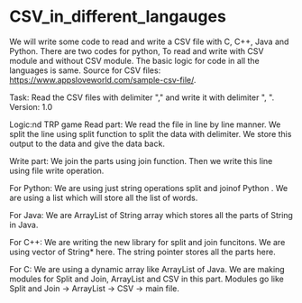 # CSV_in_different_langauges
We will write some code to read and write a CSV file with C, C++, Java and Python.
There are two codes for python, To read and write with CSV module and without CSV module. 
The basic logic for code in all the languages is same. 
Source for CSV files: https://www.appsloveworld.com/sample-csv-file/.

Task: Read the CSV files with delimiter "," and write it with delimiter ", ".
Version: 1.0

Logic:nd TRP game
Read part:
We read the file in line by line manner. 
We split the line using split function to split the data with delimiter. 
We store this output to the data and give the data back.

Write part: 
We join the parts using join function. 
Then we write this line using file write operation. 

For Python: 
We are using just string operations split and joinof Python . 
We are using a list which will store all the list of words. 

For Java:
We are ArrayList of String array which stores all the parts of String in Java. 

For C++: 
We are writing the new library for split and join funcitons. 
We are using vector of String* here. 
The string pointer stores all the parts here. 

For C:
We are using a dynamic array like ArrayList of Java.
We are making modules for Split and Join, ArrayList and CSV in this part. 
Modules go like Split and Join -> ArrayList -> CSV -> main file.
